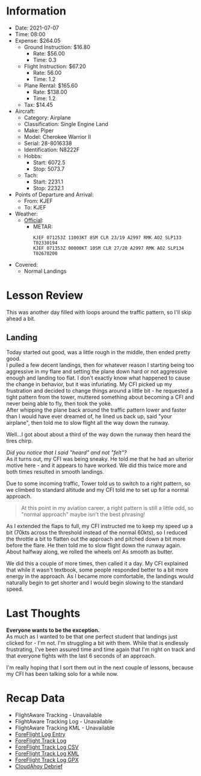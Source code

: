 # Information
- Date: 2021-07-07
- Time: 08:00
- Expense: $264.05
	- Ground Instruction: $16.80
		- Rate: $56.00
		- Time: 0.3
	- Flight Instruction: $67.20
		- Rate: 56.00
		- Time: 1.2
	- Plane Rental: $165.60
		- Rate: $138.00
		- Time: 1.2
	- Tax: $14.45
- Aircraft:
	- Category: Airplane
	- Classification: Single Engine Land
	- Make: Piper
	- Model: Cherokee Warrior II
	- Serial: 28-8016338
	- Identification: N8222F
	- Hobbs: 
		- Start: 6072.5
		- Stop: 5073.7
	- Tach: 
		- Start: 2231.1
		- Stop: 2232.1
- Points of Departure and Arrival:
	- From: KJEF
	- To: KJEF
- Weather:
	- [Official](http://aviationwxchartsarchive.com/product/metar):
		- METAR:
			```
			KJEF 071253Z 11003KT 8SM CLR 23/19 A2997 RMK AO2 SLP133 T02330194
			KJEF 071353Z 00000KT 10SM CLR 27/20 A2997 RMK AO2 SLP134 T02670200
			```
- Covered:
	- Normal Landings
# Lesson Review
This was another day filled with loops around the traffic pattern, so I'll skip ahead a bit.
## Landing
Today started out good, was a little rough in the middle, then ended pretty good.<br />
I pulled a few decent landings, then for whatever reason I starting being too aggressive in my flare and setting the plane down hard or not aggressive enough and landing too flat.  I don't exactly know what happened to cause the change in behavior, but it was infuriating. My CFI picked up my frustration and decided to change things around a little bit - he requested a tight pattern from the tower, muttered something about becoming a CFI and never being able to fly, then took the yoke.<br />
After whipping the plane back around the traffic pattern lower and faster than I would have ever dreamed of, he lined us back up, said "your airplane", then told me to slow flight all the way down the runway.

Well...I got about about a third of the way down the runway then heard the tires chirp.

*Did you notice that I said "heard" and not "felt"?*<br />
As it turns out, my CFI was being sneaky. He told me that he had an ulterior motive here - and it appears to have worked.  We did this twice more and both times resulted in smooth landings.

Due to some incoming traffic, Tower told us to switch to a right pattern, so we climbed to standard altitude and my CFI told me to set up for a normal approach.

> At this point in my aviation career, a right pattern is still a little odd, so "normal approach" maybe isn't the best phrasing!

As I extended the flaps to full, my CFI instructed me to keep my speed up a bit (70kts across the threshold instead of the normal 60kts), so I reduced the throttle a bit to flatten out the approach and pitched down a bit more before the flare.  He then told me to slow flight down the runway again.  About halfway along, we rolled the wheels on!  As smooth as butter.

We did this a couple of more times, then called it a day.  My CFI explained that while it wasn't textbook, some people responded better to a bit more energy in the approach.  As I became more comfortable, the landings would naturally begin to get shorter and I would begin slowing to the standard speed.
# Last Thoughts
**Everyone wants to be the exception.**<br />
As much as I wanted to be that one perfect student that landings just clicked for - I'm not. I'm struggling a bit with them. While that is endlessly frustrating, I've been assured time and time again that I'm right on track and that everyone fights with the last 6 seconds of an approach.

I'm really hoping that I sort them out in the next couple of lessons, because my CFI has been talking solo for a while now.
# Recap Data
- FlightAware Tracking - Unavailable
- FlightAware Tracking Log - Unavailable
- FlightAware Tracking KML - Unavailable
- [ForeFlight Log Entry](https://plan.foreflight.com/summary/05ee2968053a453d81b0abeb69046fd6)
- [ForeFlight Track Log](https://plan.foreflight.com/s/track/4CE78305-C8E9-425E-BBB8-35E6557C4F84)
- [ForeFlight Track Log CSV](./supportData/2021-07-07.foreflight.tracklog.csv)
- [ForeFlight Track Log KML](./supportData/2021-07-07.foreflight.tracklog.kml)
- [ForeFlight Track Log GPX](./supportData/2021-07-07.foreflight.tracklog.gpx)
- [CloudAhoy Debrief](https://www.cloudahoy.com/debrief/?key=bYPc4hfnOPS4EdG587wE)